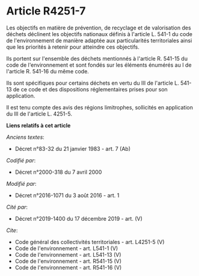 # Article R4251-7

Les objectifs en matière de prévention, de recyclage et de valorisation des déchets déclinent les objectifs nationaux définis
à l'article L. 541-1 du code de l'environnement de manière adaptée aux particularités territoriales ainsi que les priorités à
retenir pour atteindre ces objectifs. 

Ils portent sur l'ensemble des déchets mentionnés à l'article R. 541-15 du code de l'environnement et sont fondés sur les
éléments énumérés au I de l'article R. 541-16 du même code. 

Ils sont spécifiques pour certains déchets en vertu du III de l'article L. 541-13 de ce code et des dispositions
réglementaires prises pour son application. 

Il est tenu compte des avis des régions limitrophes, sollicités en application du III de l'article L. 4251-5.

**Liens relatifs à cet article**

_Anciens textes_:

  - Décret n°83-32 du 21 janvier 1983 - art. 7 (Ab)

_Codifié par_:

  - Décret n°2000-318 du 7 avril 2000

_Modifié par_:

  - Décret n°2016-1071 du 3 août 2016 - art. 1

_Cité par_:

  - Décret n°2019-1400 du 17 décembre 2019 - art. (V)

_Cite_:

  - Code général des collectivités territoriales - art. L4251-5 (V)
  - Code de l'environnement - art. L541-1 (V)
  - Code de l'environnement - art. L541-13 (V)
  - Code de l'environnement - art. R541-15 (V)
  - Code de l'environnement - art. R541-16 (V)

